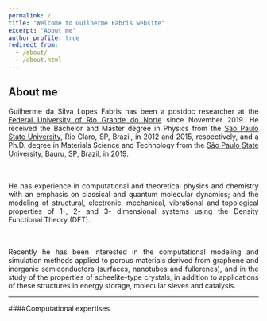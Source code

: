 ```yaml
---
permalink: /
title: "Welcome to Guilherme Fabris website"
excerpt: "About me"
author_profile: true
redirect_from: 
  - /about/
  - /about.html
---
```


## About me

<div style="text-align: justify"> Guilherme da Silva Lopes Fabris has been a postdoc researcher at the <a href="https://www.ufrn.br">Federal University of Rio Grande do Norte</a> since November 2019. He received the Bachelor and Master degree in Physics from the <a href="https://www.rc.unesp.br">São Paulo State University</a>, Rio Claro, SP, Brazil, in 2012 and 2015, respectively, and a Ph.D. degree in Materials Science and Technology from the <a href="https://www.bauru.unesp.br">São Paulo State University</a>, Bauru, SP, Brazil, in 2019.

<br><br>  He has experience in computational and theoretical physics and chemistry with an emphasis on classical and quantum molecular dynamics; and the modeling of structural, electronic, mechanical, vibrational and topological properties of 1-, 2- and 3- dimensional systems using the Density Functional Theory (DFT).

<br><br>  Recently he has been interested in the computational modeling and simulation methods applied to porous materials derived from graphene and inorganic semiconductors (surfaces, nanotubes and fullerenes), and in the study of the properties of scheelite-type crystals, in addition to applications of these structures in energy storage, molecular sieves and catalysis. </div>

___

####Computational expertises



